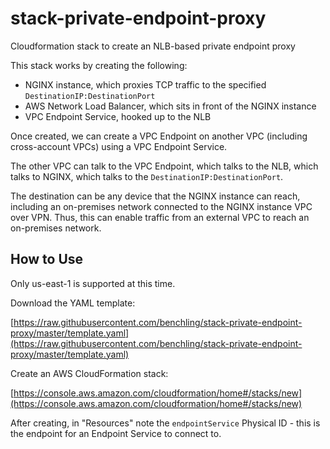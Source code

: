 # stack-private-endpoint-proxy
Cloudformation stack to create an NLB-based private endpoint proxy

This stack works by creating the following:
- NGINX instance, which proxies TCP traffic to the specified `DestinationIP:DestinationPort`
- AWS Network Load Balancer, which sits in front of the NGINX instance
- VPC Endpoint Service, hooked up to the NLB

Once created, we can create a VPC Endpoint on another VPC (including cross-account VPCs)
using a VPC Endpoint Service.

The other VPC can talk to the VPC Endpoint, which talks to the NLB, which talks to NGINX,
which talks to the `DestinationIP:DestinationPort`.

The destination can be any device that the NGINX instance can reach, including an
on-premises network connected to the NGINX instance VPC over VPN. Thus, this can
enable traffic from an external VPC to reach an on-premises network.

## How to Use
Only us-east-1 is supported at this time.

Download the YAML template:

[https://raw.githubusercontent.com/benchling/stack-private-endpoint-proxy/master/template.yaml](https://raw.githubusercontent.com/benchling/stack-private-endpoint-proxy/master/template.yaml)

Create an AWS CloudFormation stack:

[https://console.aws.amazon.com/cloudformation/home#/stacks/new](https://console.aws.amazon.com/cloudformation/home#/stacks/new)

After creating, in "Resources" note the `endpointService` Physical ID - this is the endpoint
for an Endpoint Service to connect to.
